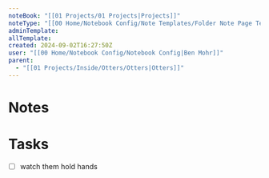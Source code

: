 ```yaml
---
noteBook: "[[01 Projects/01 Projects|Projects]]"
noteType: "[[00 Home/Notebook Config/Note Templates/Folder Note Page Template|Folder Note]]"
adminTemplate: 
allTemplate: 
created: 2024-09-02T16:27:50Z
user: "[[00 Home/Notebook Config/Notebook Config|Ben Mohr]]"
parent:
  - "[[01 Projects/Inside/Otters/Otters|Otters]]"
---
```

# Notes
# Tasks
- [ ] watch them hold hands 